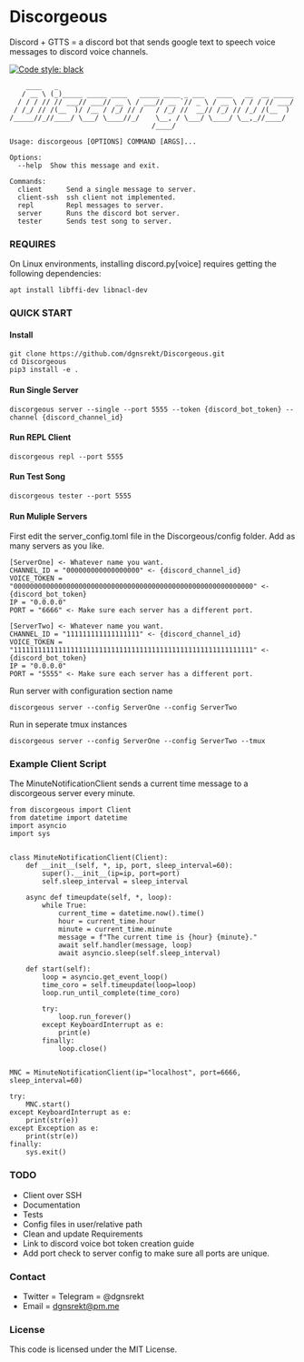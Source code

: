 # Discorgeous
Discord + GTTS = a discord bot that sends google text to speech voice messages to discord voice channels.


[![Code style: black](https://img.shields.io/badge/code%20style-black-000000.svg)](https://github.com/ambv/black)
```
    ____   _
   / __ \ (_)_____ _____ ____   _____ ____ _ ___   ____   __  __ _____
  / / / // // ___// ___// __ \ / ___// __ `// _ \ / __ \ / / / // ___/
 / /_/ // /(__  )/ /__ / /_/ // /   / /_/ //  __// /_/ // /_/ /(__  )
/_____//_//____/ \___/ \____//_/    \__, / \___/ \____/ \__,_//____/
                                   /____/

Usage: discorgeous [OPTIONS] COMMAND [ARGS]...

Options:
  --help  Show this message and exit.

Commands:
  client      Send a single message to server.
  client-ssh  ssh client not implemented.
  repl        Repl messages to server.
  server      Runs the discord bot server.
  tester      Sends test song to server.
```
### REQUIRES

On Linux environments, installing discord.py[voice] requires getting the following dependencies:
```
apt install libffi-dev libnacl-dev
```

### QUICK START

#### Install
```
git clone https://github.com/dgnsrekt/Discorgeous.git
cd Discorgeous
pip3 install -e .
```
#### Run Single Server
```
discorgeous server --single --port 5555 --token {discord_bot_token} --channel {discord_channel_id}
```
#### Run REPL Client
```
discorgeous repl --port 5555
```
#### Run Test Song
```
discorgeous tester --port 5555
```
#### Run Muliple Servers
First edit the server_config.toml file in the Discorgeous/config folder.
Add as many servers as you like.
```
[ServerOne] <- Whatever name you want.
CHANNEL_ID = "000000000000000000" <- {discord_channel_id}
VOICE_TOKEN = "00000000000000000000000000000000000000000000000000000000000" <- {discord_bot_token}
IP = "0.0.0.0"
PORT = "6666" <- Make sure each server has a different port.

[ServerTwo] <- Whatever name you want.
CHANNEL_ID = "111111111111111111" <- {discord_channel_id}
VOICE_TOKEN = "11111111111111111111111111111111111111111111111111111111111" <- {discord_bot_token}
IP = "0.0.0.0"
PORT = "5555" <- Make sure each server has a different port.
```
Run server with configuration section name
```
discorgeous server --config ServerOne --config ServerTwo
```
Run in seperate tmux instances
```
discorgeous server --config ServerOne --config ServerTwo --tmux
```
### Example Client Script
The MinuteNotificationClient sends a current time message to a discorgeous server every minute.
```
from discorgeous import Client
from datetime import datetime
import asyncio
import sys


class MinuteNotificationClient(Client):
    def __init__(self, *, ip, port, sleep_interval=60):
        super().__init__(ip=ip, port=port)
        self.sleep_interval = sleep_interval

    async def timeupdate(self, *, loop):
        while True:
            current_time = datetime.now().time()
            hour = current_time.hour
            minute = current_time.minute
            message = f"The current time is {hour} {minute}."
            await self.handler(message, loop)
            await asyncio.sleep(self.sleep_interval)

    def start(self):
        loop = asyncio.get_event_loop()
        time_coro = self.timeupdate(loop=loop)
        loop.run_until_complete(time_coro)

        try:
            loop.run_forever()
        except KeyboardInterrupt as e:
            print(e)
        finally:
            loop.close()


MNC = MinuteNotificationClient(ip="localhost", port=6666, sleep_interval=60)

try:
    MNC.start()
except KeyboardInterrupt as e:
    print(str(e))
except Exception as e:
    print(str(e))
finally:
    sys.exit()

```

### TODO
* Client over SSH
* Documentation
* Tests
* Config files in user/relative path
* Clean and update Requirements
* Link to discord voice bot token creation guide
* Add port check to server config to make sure all ports are unique.

### Contact
* Twitter = Telegram = @dgnsrekt
* Email = dgnsrekt@pm.me

### License
This code is licensed under the MIT License.
